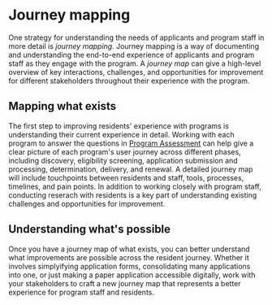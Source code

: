 # Journey mapping

One strategy for understanding the needs of applicants and program staff in more detail is *journey mapping*. Journey mapping is a way of documenting and understanding the end-to-end experience of applicants and program staff as they engage with the program. A *journey map* can give a high-level overview of key interactions, challenges, and opportunities for improvement for different stakeholders throughout their experience with the program.

## Mapping what exists
The first step to improving residents' experience with programs is understanding their current experience in detail. Working with each program to answer the questions in [Program Assessment](program-assessment.md) can help give a clear picture of each program's user journey across different phases, including discovery, eligibility screening, application submission and processing, determination, delivery, and renewal. A detailed journey map will include touchpoints between residents and staff, tools, processes, timelines, and pain points. In addition to working closely with program staff, conducting reserach with residents is a key part of understanding existing challenges and opportunities for improvement.

## Understanding what's possible
Once you have a journey map of what exists, you can better understand what improvements are possible across the resident journey. Whether it involves simplyifying application forms, consolidating many applications into one, or just making a paper application accessible digitally, work with your stakeholders to craft a new journey map that represents a better experience for program staff and residents.

